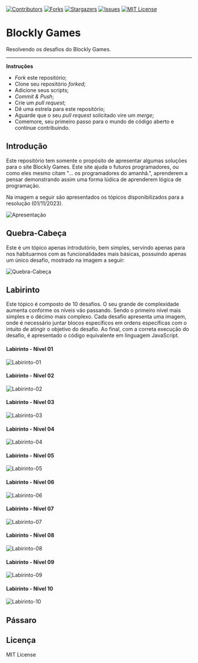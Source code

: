 [![Contributors][contributors-shield]][contributors-url]
[![Forks][forks-shield]][forks-url]
[![Stargazers][stars-shield]][stars-url]
[![Issues][issues-shield]][issues-url]
[![MIT License][license-shield]][license-url]

[contributors-shield]: https://img.shields.io/github/contributors/J-o-n-a-s/Blockly_Games.svg?style=for-the-badge
[contributors-url]: https://github.com/J-o-n-a-s/Blockly_Games/graphs/contributors
[forks-shield]: https://img.shields.io/github/forks/J-o-n-a-s/Blockly_Games.svg?style=for-the-badge
[forks-url]: https://github.com/J-o-n-a-s/Blockly_Games/network/members
[stars-shield]: https://img.shields.io/github/stars/J-o-n-a-s/Blockly_Games.svg?style=for-the-badge
[stars-url]: https://github.com/J-o-n-a-s/Blockly_Games/stargazers
[issues-shield]: https://img.shields.io/github/issues/J-o-n-a-s/Blockly_Games.svg?style=for-the-badge
[issues-url]: https://github.com/J-o-n-a-s/Blockly_Games/issues
[license-shield]: https://img.shields.io/github/license/J-o-n-a-s/Blockly_Games.svg?style=for-the-badge
[license-url]: https://github.com/J-o-n-a-s/Blockly_Games/blob/master/LICENSE

# Blockly Games
Resolvendo os desafios do Blockly Games.

-------------

**Instruções**

 - *Fork* este repositório;
 - Clone seu repositório *forked*;
 - Adicione seus scripts;
 - *Commit & Push*;
 - Crie um *pull request*;
 - Dê uma estrela para este repositório;
 - Aguarde que o seu *pull request* solicitado vire um *merge*;
 - Comemore, seu primeiro passo para o mundo de código aberto e continue contribuindo.

## Introdução

Este repositório tem somente o propósito de apresentar algumas soluções para o site Blockly Games. Este site ajuda o futuros programadores, ou como eles mesmo citam "... os programadores do amanhã.", aprenderem a pensar demonstrando assim uma forma lúdica de aprenderem lógica de programação.

Na imagem a seguir são apresentados os tópicos disponibilizados para a resolução (01/11/2023).

![Apresentação](img/Inicio.png)

## Quebra-Cabeça

Este é um tópico apenas introdutório, bem simples, servindo apenas para nos habituarmos com as funcionalidades mais básicas, possuindo apenas um único desafio, mostrado na imagem a seguir:

![Quebra-Cabeça](img/Quebra-Cabeça.png)

## Labirinto

Este tópico é composto de 10 desafios. O seu grande de complexidade aumenta conforme os níveis vão passando. Sendo o primeiro nível mais simples e o décimo mais complexo. Cada desafio apresenta uma imagem, onde é necessário juntar blocos específicos em ordens específicas com o intuito de atingir o objetivo do desafio. Ao final, com a correta execução do desafio, é apresentado o código equivalente em linguagem JavaScript.

#### Labirinto - Nível 01

![Labirinto-01](img/Blockly_Labirinto_01.gif)

#### Labirinto - Nível 02

![Labirinto-02](img/Blockly_Labirinto_02.gif)

#### Labirinto - Nível 03

![Labirinto-03](img/Blockly_Labirinto_03.gif)

#### Labirinto - Nível 04

![Labirinto-04](img/Blockly_Labirinto_04.gif)

#### Labirinto - Nível 05

![Labirinto-05](img/Blockly_Labirinto_05.gif)

#### Labirinto - Nível 06

![Labirinto-06](img/Blockly_Labirinto_06.gif)

#### Labirinto - Nível 07

![Labirinto-07](img/Blockly_Labirinto_07.gif)

#### Labirinto - Nível 08

![Labirinto-08](img/Blockly_Labirinto_08.gif)

#### Labirinto - Nível 09

![Labirinto-09](img/Blockly_Labirinto_09.gif)

#### Labirinto - Nível 10

![Labirinto-10](img/Blockly_Labirinto_10.gif)

## Pássaro


## Licença

MIT License
